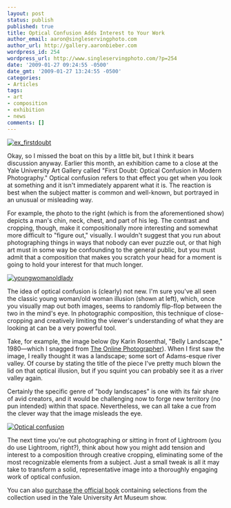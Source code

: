 ```yaml
---
layout: post
status: publish
published: true
title: Optical Confusion Adds Interest to Your Work
author_email: aaron@singleservingphoto.com
author_url: http://gallery.aaronbieber.com
wordpress_id: 254
wordpress_url: http://www.singleservingphoto.com/?p=254
date: '2009-01-27 09:24:55 -0500'
date_gmt: '2009-01-27 13:24:55 -0500'
categories:
- Articles
tags:
- art
- composition
- exhibition
- news
comments: []
---
```

[![](/wp-content/uploads/2011/11/ex_firstdoubt-227x300.jpg "ex_firstdoubt")](/wp-content/uploads/2011/11/ex_firstdoubt.jpg)

Okay, so I missed the boat on this by a little bit, but I think it bears
discussion anyway. Earlier this month, an exhibition came to a close at
the Yale University Art Gallery called "First Doubt: Optical Confusion
in Modern Photography." Optical confusion refers to that effect you get
when you look at something and it isn't immediately apparent what it is.
The reaction is best when the subject matter is common and well-known,
but portrayed in an unusual or misleading way.

For example, the photo to the right (which is from the aforementioned
show) depicts a man's chin, neck, chest, and part of his leg. The
contrast and cropping, though, make it compositionally more interesting
and somewhat more difficult to "figure out," visually. I wouldn't
suggest that you run about photographing things in ways that nobody can
ever puzzle out, or that high art must in some way be confounding to the
general public, but you must admit that a composition that makes you
scratch your head for a moment is going to hold your interest for that
much longer.

[![](/wp-content/uploads/2011/11/youngwomanoldlady-213x300.jpg "youngwomanoldlady")](/wp-content/uploads/2011/11/youngwomanoldlady.jpg)

The idea of optical confusion is (clearly) not new. I'm sure you've all
seen the classic young woman/old woman illusion (shown at left), which,
once you visually map out both images, seems to randomly flip-flop
between the two in the mind's eye. In photographic composition, this
technique of close-cropping and creatively limiting the viewer's
understanding of what they are looking at can be a very powerful tool.

Take, for example, the image below (by Karin Rosenthal, "Belly
Landscape," 1980—which I snagged from [The Online
Photographer](http://theonlinephotographer.typepad.com/the_online_photographer/2009/01/in-photography.html)).
When I first saw the image, I really thought it was a landscape; some
sort of Adams-esque river valley. Of course by stating the title of the
piece I've pretty much blown the lid on that optical illusion, but if
you squint you can probably see it as a river valley again.

Certainly the specific genre of "body landscapes" is one with its fair
share of avid creators, and it would be challenging now to forge new
territory (no pun intended) within that space. Nevertheless, we can all
take a cue from the clever way that the image misleads the eye.

[![](/wp-content/uploads/2009/01/picture_3-300x231.png "Optical confusion")](/wp-content/uploads/2009/01/picture_3.png)

The next time you're out photographing or sitting in front of Lightroom
(you do use Lightroom, right?), think about how you might add tension
and interest to a composition through creative cropping, eliminating
some of the most recognizable elements from a subject. Just a small
tweak is all it may take to transform a solid, representative image into
a thoroughly engaging work of optical confusion.

You can also [purchase the official
book](http://www.amazon.com/First-Doubt-Photography-Selections-Collection/dp/0300141335)
containing selections from the collection used in the Yale University
Art Museum show.
